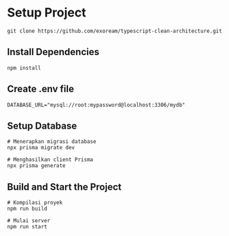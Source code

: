 # Setup Project

```
git clone https://github.com/exoream/typescript-clean-architecture.git
```

## Install Dependencies
```
npm install
```

## Create .env file
```
DATABASE_URL="mysql://root:mypassword@localhost:3306/mydb"
```

## Setup Database
```
# Menerapkan migrasi database
npx prisma migrate dev

# Menghasilkan client Prisma
npx prisma generate
```

## Build and Start the Project
```
# Kompilasi proyek
npm run build

# Mulai server
npm run start
```
